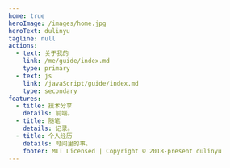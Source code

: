 ```yaml
---
home: true
heroImage: /images/home.jpg
heroText: dulinyu
tagline: null
actions:
  - text: 关于我的
    link: /me/guide/index.md
    type: primary
  - text: js
    link: /javaScript/guide/index.md
    type: secondary
features:
  - title: 技术分享
    details: 前端。
  - title: 随笔
    details: 记录。
  - title: 个人经历
    details: 时间里的事。
    footer: MIT Licensed | Copyright © 2018-present dulinyu
---
```

